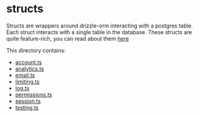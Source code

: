 # structs

Structs are wrappers around drizzle-orm interacting with a postgres table. Each struct interacts with a single table in the database. These structs are quite feature-rich, you can read about them [here](https://tsaxking.github.io/drizzle-struct/)


This directory contains:

- [account.ts](src/lib/server/structs/account.ts)
- [analytics.ts](src/lib/server/structs/analytics.ts)
- [email.ts](src/lib/server/structs/email.ts)
- [limiting.ts](src/lib/server/structs/limiting.ts)
- [log.ts](src/lib/server/structs/log.ts)
- [permissions.ts](src/lib/server/structs/permissions.ts)
- [session.ts](src/lib/server/structs/session.ts)
- [testing.ts](src/lib/server/structs/testing.ts)
